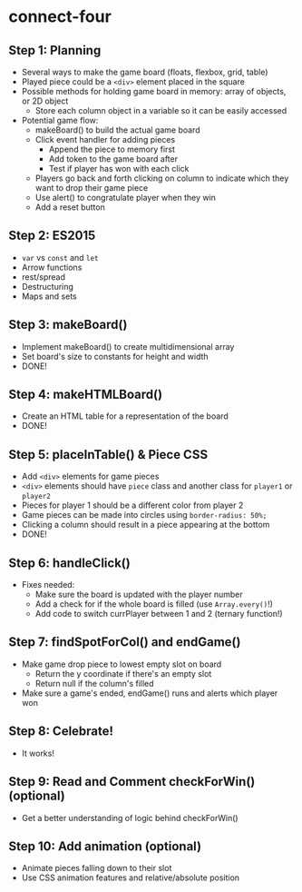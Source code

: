 # connect-four

## Step 1: Planning
* Several ways to make the game board (floats, flexbox, grid, table)
* Played piece could be a `<div>` element placed in the square
* Possible methods for holding game board in memory: array of objects, or 2D object
    * Store each column object in a variable so it can be easily accessed
* Potential game flow:
    * makeBoard() to build the actual game board
    * Click event handler for adding pieces
        * Append the piece to memory first
        * Add token to the game board after
        * Test if player has won with each click
    * Players go back and forth clicking on column to indicate which they want to drop their game piece
    * Use alert() to congratulate player when they win
    * Add a reset button

## Step 2: ES2015
* `var` vs `const` and `let`
* Arrow functions
* rest/spread
* Destructuring
* Maps and sets

## Step 3: makeBoard()
* Implement makeBoard() to create multidimensional array
* Set board's size to constants for height and width
* DONE!

## Step 4: makeHTMLBoard()
* Create an HTML table for a representation of the board
* DONE!

## Step 5: placeInTable() & Piece CSS
* Add `<div>` elements for game pieces
* `<div>` elements should have `piece` class and another class for `player1` or `player2`
* Pieces for player 1 should be a different color from player 2
* Game pieces can be made into circles using `border-radius: 50%;`
* Clicking a column should result in a piece appearing at the bottom
* DONE!

## Step 6: handleClick()
* Fixes needed:
    * Make sure the board is updated with the player number
    * Add a check for if the whole board is filled (use `Array.every()`!)
    * Add code to switch currPlayer between 1 and 2 (ternary function!)

## Step 7: findSpotForCol() and endGame()
* Make game drop piece to lowest empty slot on board
    * Return the y coordinate if there's an empty slot
    * Return null if the column's filled
* Make sure a game's ended, endGame() runs and alerts which player won

## Step 8: Celebrate!
* It works!

## Step 9: Read and Comment checkForWin() (optional)
* Get a better understanding of logic behind checkForWin()

## Step 10: Add animation (optional)
* Animate pieces falling down to their slot
* Use CSS animation features and relative/absolute position